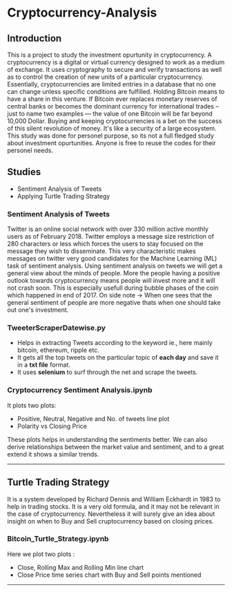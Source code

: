 # Cryptocurrency-Analysis

## Introduction ##

This is a project to study the investment opurtunity in cryptocurrency.
A cryptocurrency is a digital or virtual currency designed to work as a medium of exchange. It uses cryptography to secure and verify transactions as well as to control the creation of new units of a particular cryptocurrency. Essentially, cryptocurrencies are limited entries in a database that no one can change unless specific conditions are fulfilled.
Holding Bitcoin means to have a share in this venture. If Bitcoin ever replaces monetary reserves of central banks or becomes the dominant currency for international trades – just to name two examples — the value of one Bitcoin will be far beyond 10,000 Dollar. Buying and keeping cryptocurrencies is a bet on the success of this silent revolution of money. It's like a security of a large ecosystem.
This study was done for personel purpose, so its not a full fledged study about investment opurtunities. Anyone is free to reuse the codes for their personel needs.

## Studies ##
- Sentiment Analysis of Tweets
- Applying Turtle Trading Strategy

### Sentiment Analysis of Tweets ##
Twitter is an online social network with over 330 million active monthly users as of February 2018. Twitter employs a message size restriction of 280 characters or less which forces the users to stay focused on the message they wish to disseminate. This very characteristic makes messages on twitter very good candidates for the Machine Learning (ML) task of sentiment analysis. Using sentiment analysis on tweets we will get a general view about the minds of people. More the people having a positive outlook towards cryptocurrency means people will invest more and it will not crash soon. This is especially usefull during bubble phases of the coin which happened in end of 2017. 
On side note -> When one sees that the general sentiment of people are more negative thats when one should take out one's investment.

### TweeterScraperDatewise.py ###
- Helps in extracting Tweets according to the keyword ie., here mainly bitcoin, ethereum, ripple etc.
- It gets all the top tweets on the particular topic of __each day__ and save it in a __txt file__ format.
- It uses __selenium__ to surf through the net and scrape the tweets.

### Cryptocurrency Sentiment Analysis.ipynb ###
It plots two plots:
- Positive, Neutral, Negative and No. of tweets line plot
- Polarity vs Closing Price

These plots helps in understanding the sentiments better. We can also derive relationships between the market value and sentiment, and to a great extend it shows a similar trends.
- - - - 
## Turtle Trading Strategy ##
It is a system developed by Richard Dennis and William Eckhardt in 1983 to help in trading stocks. It is a very old formula, and it may not be relevant in the case of cryptocurrency. Nevertheless it will surely give an idea about insight on when to Buy and Sell cruptocurrency based on closing prices.
### Bitcoin_Turtle_Strategy.ipynb ###
Here we plot two plots : 
- Close, Rolling Max and Rolling Min line chart
- Close Price time series chart with Buy and Sell points mentioned

- - - - 

